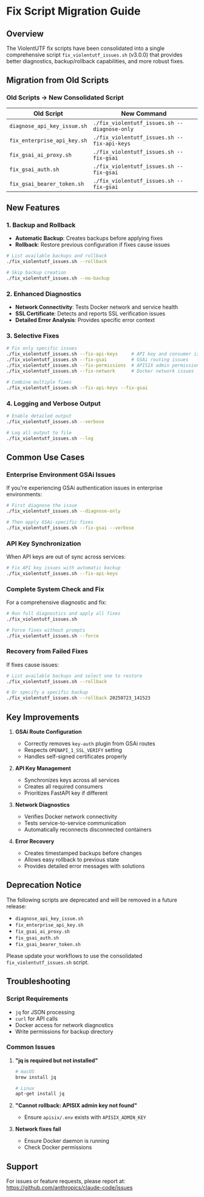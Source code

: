 # Fix Script Migration Guide

## Overview

The ViolentUTF fix scripts have been consolidated into a single comprehensive script `fix_violentutf_issues.sh` (v3.0.0) that provides better diagnostics, backup/rollback capabilities, and more robust fixes.

## Migration from Old Scripts

### Old Scripts → New Consolidated Script

| Old Script | New Command |
|------------|-------------|
| `diagnose_api_key_issue.sh` | `./fix_violentutf_issues.sh --diagnose-only` |
| `fix_enterprise_api_key.sh` | `./fix_violentutf_issues.sh --fix-api-keys` |
| `fix_gsai_ai_proxy.sh` | `./fix_violentutf_issues.sh --fix-gsai` |
| `fix_gsai_auth.sh` | `./fix_violentutf_issues.sh --fix-gsai` |
| `fix_gsai_bearer_token.sh` | `./fix_violentutf_issues.sh --fix-gsai` |

## New Features

### 1. Backup and Rollback
- **Automatic Backup**: Creates backups before applying fixes
- **Rollback**: Restore previous configuration if fixes cause issues
```bash
# List available backups and rollback
./fix_violentutf_issues.sh --rollback

# Skip backup creation
./fix_violentutf_issues.sh --no-backup
```

### 2. Enhanced Diagnostics
- **Network Connectivity**: Tests Docker network and service health
- **SSL Certificate**: Detects and reports SSL verification issues
- **Detailed Error Analysis**: Provides specific error context

### 3. Selective Fixes
```bash
# Fix only specific issues
./fix_violentutf_issues.sh --fix-api-keys     # API key and consumer issues
./fix_violentutf_issues.sh --fix-gsai         # GSAi routing issues
./fix_violentutf_issues.sh --fix-permissions  # APISIX admin permissions
./fix_violentutf_issues.sh --fix-network      # Docker network issues

# Combine multiple fixes
./fix_violentutf_issues.sh --fix-api-keys --fix-gsai
```

### 4. Logging and Verbose Output
```bash
# Enable detailed output
./fix_violentutf_issues.sh --verbose

# Log all output to file
./fix_violentutf_issues.sh --log
```

## Common Use Cases

### Enterprise Environment GSAi Issues
If you're experiencing GSAi authentication issues in enterprise environments:
```bash
# First diagnose the issue
./fix_violentutf_issues.sh --diagnose-only

# Then apply GSAi-specific fixes
./fix_violentutf_issues.sh --fix-gsai --verbose
```

### API Key Synchronization
When API keys are out of sync across services:
```bash
# Fix API key issues with automatic backup
./fix_violentutf_issues.sh --fix-api-keys
```

### Complete System Check and Fix
For a comprehensive diagnostic and fix:
```bash
# Run full diagnostics and apply all fixes
./fix_violentutf_issues.sh

# Force fixes without prompts
./fix_violentutf_issues.sh --force
```

### Recovery from Failed Fixes
If fixes cause issues:
```bash
# List available backups and select one to restore
./fix_violentutf_issues.sh --rollback

# Or specify a specific backup
./fix_violentutf_issues.sh --rollback 20250723_141523
```

## Key Improvements

1. **GSAi Route Configuration**
   - Correctly removes `key-auth` plugin from GSAi routes
   - Respects `OPENAPI_1_SSL_VERIFY` setting
   - Handles self-signed certificates properly

2. **API Key Management**
   - Synchronizes keys across all services
   - Creates all required consumers
   - Prioritizes FastAPI key if different

3. **Network Diagnostics**
   - Verifies Docker network connectivity
   - Tests service-to-service communication
   - Automatically reconnects disconnected containers

4. **Error Recovery**
   - Creates timestamped backups before changes
   - Allows easy rollback to previous state
   - Provides detailed error messages with solutions

## Deprecation Notice

The following scripts are deprecated and will be removed in a future release:
- `diagnose_api_key_issue.sh`
- `fix_enterprise_api_key.sh`
- `fix_gsai_ai_proxy.sh`
- `fix_gsai_auth.sh`
- `fix_gsai_bearer_token.sh`

Please update your workflows to use the consolidated `fix_violentutf_issues.sh` script.

## Troubleshooting

### Script Requirements
- `jq` for JSON processing
- `curl` for API calls
- Docker access for network diagnostics
- Write permissions for backup directory

### Common Issues

1. **"jq is required but not installed"**
   ```bash
   # macOS
   brew install jq
   
   # Linux
   apt-get install jq
   ```

2. **"Cannot rollback: APISIX admin key not found"**
   - Ensure `apisix/.env` exists with `APISIX_ADMIN_KEY`

3. **Network fixes fail**
   - Ensure Docker daemon is running
   - Check Docker permissions

## Support

For issues or feature requests, please report at:
https://github.com/anthropics/claude-code/issues